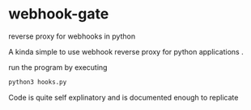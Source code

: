 # webhook-gate
reverse proxy for webhooks in python


A kinda simple to use webhook reverse proxy for python applications .

run the program by executing
```bash
python3 hooks.py
```

Code is quite self explinatory and is documented enough to replicate
